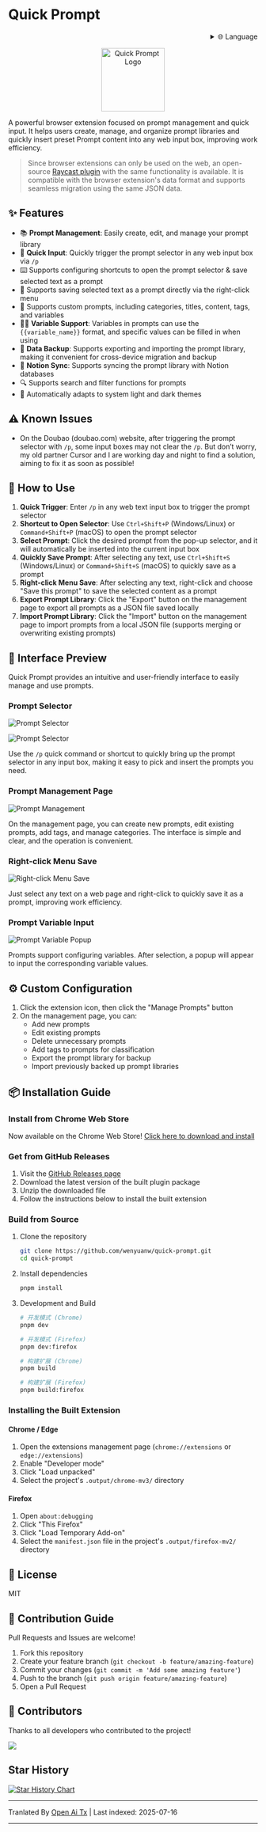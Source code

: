 # Quick Prompt

<div align="right">
  <details>
    <summary >🌐 Language</summary>
    <div>
      <div align="center">
        <a href="https://openaitx.github.io/view.html?user=wenyuanw&project=quick-prompt&lang=en">English</a>
        | <a href="https://openaitx.github.io/view.html?user=wenyuanw&project=quick-prompt&lang=zh-CN">简体中文</a>
        | <a href="https://openaitx.github.io/view.html?user=wenyuanw&project=quick-prompt&lang=zh-TW">繁體中文</a>
        | <a href="https://openaitx.github.io/view.html?user=wenyuanw&project=quick-prompt&lang=ja">日本語</a>
        | <a href="https://openaitx.github.io/view.html?user=wenyuanw&project=quick-prompt&lang=ko">한국어</a>
        | <a href="https://openaitx.github.io/view.html?user=wenyuanw&project=quick-prompt&lang=hi">हिन्दी</a>
        | <a href="https://openaitx.github.io/view.html?user=wenyuanw&project=quick-prompt&lang=th">ไทย</a>
        | <a href="https://openaitx.github.io/view.html?user=wenyuanw&project=quick-prompt&lang=fr">Français</a>
        | <a href="https://openaitx.github.io/view.html?user=wenyuanw&project=quick-prompt&lang=de">Deutsch</a>
        | <a href="https://openaitx.github.io/view.html?user=wenyuanw&project=quick-prompt&lang=es">Español</a>
        | <a href="https://openaitx.github.io/view.html?user=wenyuanw&project=quick-prompt&lang=it">Itapano</a>
        | <a href="https://openaitx.github.io/view.html?user=wenyuanw&project=quick-prompt&lang=ru">Русский</a>
        | <a href="https://openaitx.github.io/view.html?user=wenyuanw&project=quick-prompt&lang=pt">Português</a>
        | <a href="https://openaitx.github.io/view.html?user=wenyuanw&project=quick-prompt&lang=nl">Nederlands</a>
        | <a href="https://openaitx.github.io/view.html?user=wenyuanw&project=quick-prompt&lang=pl">Polski</a>
        | <a href="https://openaitx.github.io/view.html?user=wenyuanw&project=quick-prompt&lang=ar">العربية</a>
        | <a href="https://openaitx.github.io/view.html?user=wenyuanw&project=quick-prompt&lang=fa">فارسی</a>
        | <a href="https://openaitx.github.io/view.html?user=wenyuanw&project=quick-prompt&lang=tr">Türkçe</a>
        | <a href="https://openaitx.github.io/view.html?user=wenyuanw&project=quick-prompt&lang=vi">Tiếng Việt</a>
        | <a href="https://openaitx.github.io/view.html?user=wenyuanw&project=quick-prompt&lang=id">Bahasa Indonesia</a>
      </div>
    </div>
  </details>
</div>

<p align="center">
  <img src="https://raw.githubusercontent.com/wenyuanw/quick-prompt/main/./assets/icon.png" alt="Quick Prompt Logo" width="128" style="background: transparent;">
</p>

A powerful browser extension focused on prompt management and quick input. It helps users create, manage, and organize prompt libraries and quickly insert preset Prompt content into any web input box, improving work efficiency.

> Since browser extensions can only be used on the web, an open-source [Raycast plugin](https://github.com/wenyuanw/quick-prompt-raycast) with the same functionality is available. It is compatible with the browser extension's data format and supports seamless migration using the same JSON data.

## ✨ Features

- 📚 **Prompt Management**: Easily create, edit, and manage your prompt library
- 🚀 **Quick Input**: Quickly trigger the prompt selector in any web input box via `/p`
- ⌨️ Supports configuring shortcuts to open the prompt selector & save selected text as a prompt
- 📑 Supports saving selected text as a prompt directly via the right-click menu
- 🎯 Supports custom prompts, including categories, titles, content, tags, and variables
- 🧑‍💻 **Variable Support**: Variables in prompts can use the `{{variable_name}}` format, and specific values can be filled in when using
- 💾 **Data Backup**: Supports exporting and importing the prompt library, making it convenient for cross-device migration and backup
- 🔗 **Notion Sync**: Supports syncing the prompt library with Notion databases
- 🔍 Supports search and filter functions for prompts
- 🌙 Automatically adapts to system light and dark themes

## ⚠️ Known Issues

- On the Doubao (doubao.com) website, after triggering the prompt selector with `/p`, some input boxes may not clear the `/p`. But don’t worry, my old partner Cursor and I are working day and night to find a solution, aiming to fix it as soon as possible!

## 🚀 How to Use

1. **Quick Trigger**: Enter `/p` in any web text input box to trigger the prompt selector
2. **Shortcut to Open Selector**: Use `Ctrl+Shift+P` (Windows/Linux) or `Command+Shift+P` (macOS) to open the prompt selector
3. **Select Prompt**: Click the desired prompt from the pop-up selector, and it will automatically be inserted into the current input box
4. **Quickly Save Prompt**: After selecting any text, use `Ctrl+Shift+S` (Windows/Linux) or `Command+Shift+S` (macOS) to quickly save as a prompt
5. **Right-click Menu Save**: After selecting any text, right-click and choose "Save this prompt" to save the selected content as a prompt
6. **Export Prompt Library**: Click the "Export" button on the management page to export all prompts as a JSON file saved locally
7. **Import Prompt Library**: Click the "Import" button on the management page to import prompts from a local JSON file (supports merging or overwriting existing prompts)

## 📸 Interface Preview

Quick Prompt provides an intuitive and user-friendly interface to easily manage and use prompts.

### Prompt Selector

![Prompt Selector](https://github.com/user-attachments/assets/41b9897c-d701-4ff0-97f7-2f1754f570a8)

![Prompt Selector](https://github.com/user-attachments/assets/22d9d30c-b4c3-4e34-a0a0-8ef51e2cb942)

Use the `/p` quick command or shortcut to quickly bring up the prompt selector in any input box, making it easy to pick and insert the prompts you need.

### Prompt Management Page

![Prompt Management](https://github.com/user-attachments/assets/371ae51e-1cee-4a66-a2a5-cca017396872)

On the management page, you can create new prompts, edit existing prompts, add tags, and manage categories. The interface is simple and clear, and the operation is convenient.

### Right-click Menu Save

![Right-click Menu Save](https://github.com/user-attachments/assets/17fc3bfd-3fa4-4b0b-ae1a-5cfd0b62be2e)

Just select any text on a web page and right-click to quickly save it as a prompt, improving work efficiency.

### Prompt Variable Input

![Prompt Variable Popup](https://github.com/user-attachments/assets/c91c1156-983a-454d-aad0-5698b0291b9b)

Prompts support configuring variables. After selection, a popup will appear to input the corresponding variable values.

## ⚙️ Custom Configuration

1. Click the extension icon, then click the "Manage Prompts" button
2. On the management page, you can:
   - Add new prompts
   - Edit existing prompts
   - Delete unnecessary prompts
   - Add tags to prompts for classification
   - Export the prompt library for backup
   - Import previously backed up prompt libraries

## 📦 Installation Guide

### Install from Chrome Web Store

Now available on the Chrome Web Store! [Click here to download and install](https://chromewebstore.google.com/detail/quick-prompt/hnjamiaoicaepbkhdoknhhcedjdocpkd)

### Get from GitHub Releases

1. Visit the [GitHub Releases page](https://github.com/wenyuanw/quick-prompt/releases)
2. Download the latest version of the built plugin package
3. Unzip the downloaded file
4. Follow the instructions below to install the built extension

### Build from Source

1. Clone the repository
   ```bash
   git clone https://github.com/wenyuanw/quick-prompt.git
   cd quick-prompt
   ```
2. Install dependencies
   ```bash
   pnpm install
   ```
3. Development and Build

   ```bash
   # 开发模式 (Chrome)
   pnpm dev
   
   # 开发模式 (Firefox)
   pnpm dev:firefox
   
   # 构建扩展 (Chrome)
   pnpm build
   
   # 构建扩展 (Firefox)
   pnpm build:firefox
   ```
### Installing the Built Extension

#### Chrome / Edge
1. Open the extensions management page (`chrome://extensions` or `edge://extensions`)
2. Enable "Developer mode"
3. Click "Load unpacked"
4. Select the project's `.output/chrome-mv3/` directory

#### Firefox
1. Open `about:debugging`
2. Click "This Firefox"
3. Click "Load Temporary Add-on"
4. Select the `manifest.json` file in the project's `.output/firefox-mv2/` directory

## 📄 License

MIT

## 🤝 Contribution Guide

Pull Requests and Issues are welcome!

1. Fork this repository
2. Create your feature branch (`git checkout -b feature/amazing-feature`)
3. Commit your changes (`git commit -m 'Add some amazing feature'`)
4. Push to the branch (`git push origin feature/amazing-feature`)
5. Open a Pull Request

## 👏 Contributors

Thanks to all developers who contributed to the project!

<a href="https://github.com/wenyuanw/quick-prompt/graphs/contributors">
  <img src="https://contrib.rocks/image?repo=wenyuanw/quick-prompt" />
</a>


## Star History

[![Star History Chart](https://api.star-history.com/svg?repos=wenyuanw/quick-prompt&type=Date)](https://www.star-history.com/#wenyuanw/quick-prompt&Date)



---

Tranlated By [Open Ai Tx](https://github.com/OpenAiTx/OpenAiTx) | Last indexed: 2025-07-16

---
